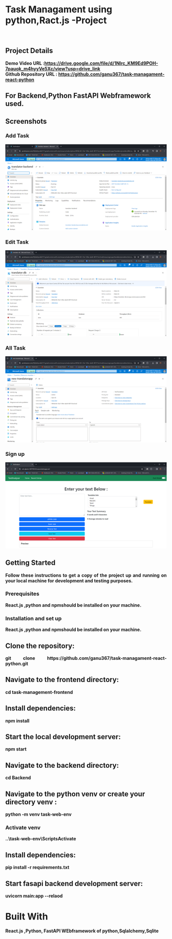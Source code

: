 <h1>Task Managament using python,Ract.js -Project</h1>

<br>
<h2>Project Details</h2>

<b>Demo Video URL :https://drive.google.com/file/d/1Nlrc_KM9Ed9POH-7pauok_m4hyyVe5Xc/view?usp=drive_link<br>
<b>Github Repository URL :</b> https://github.com/ganu367/task-managament-react-python <br>
<h2>For Backend,Python FastAPI Webframework used.</h2>

<h2>Screenshots</h2>

<h3>Add Task</h3>

<img src="https://github.com/pratik3155/TextAnalyzer/blob/main/Screenshots/app-service.png" alt="azure-app-service"></img><br>

<h3>Edit Task</h3>

<img src="https://github.com/pratik3155/TextAnalyzer/blob/main/Screenshots/translator-db.png" alt="azure-mysql-db-service"></img><br>

<h3>All Task</h3>

<img src="https://github.com/pratik3155/TextAnalyzer/blob/main/Screenshots/translator-db%20-%20Microsoft%20Azure%20-%20Google%20Chrome%2018-12-2023%2021_08_37.png" alt="azure-translator-ai-service"></img><br>


<h3>Sign up</h3>
<img src="https://github.com/pratik3155/TextAnalyzer/blob/main/Screenshots/TextAnalyzer.png" alt="final-project-demo"></img>


<h2>Getting Started</h2>
<p align="justify">
Follow these instructions to get a copy of the project up and running on your local machine for development and testing purposes.</p>



<h3>Prerequisites</h3>
<p align="justify">
React.js ,python and npmshould be installed on your machine. </p>
<h3>Installation and set up</h3>
<p align="justify">
React.js ,python and npmshould be installed on your machine. </p>

<h2>Clone the repository:</h2>
<p align="justify">git clone https://github.com/ganu367/task-managament-react-python.git</p>

<h2>Navigate to the frontend  directory:</h2>
<p align="justify">cd task-management-frontend</p>

<h2>Install dependencies:</h2>
<p align="justify">npm install</p>
<h2>Start the local development server:</h2>
<p align="justify">npm start</p>

<h2>Navigate to the backend  directory:</h2>
<p align="justify">cd Backend</p>

<h2>Navigate to the python venv or create your directory venv :</h2>
<p align="justify">python -m venv task-web-env</p>

<h3>Activate venv</h3>
<p align="justify"> ..\task-web-env\ScriptsActivate</p>

<h2>Install dependencies:</h2>
<p align="justify">pip install -r requirements.txt</p>

<h2>Start fasapi backend development server:</h2>
<p align="justify">uvicorn main:app --relaod</p>


<h1>Built With</h1>
<p align="justify">React.js ,Python, FastAPI WEbframework of python,Sqlalchemy,Sqlite</p>